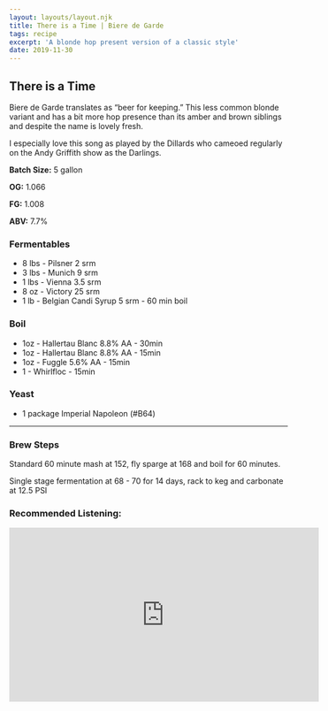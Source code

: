 ```yaml
---
layout: layouts/layout.njk
title: There is a Time | Biere de Garde
tags: recipe
excerpt: 'A blonde hop present version of a classic style'
date: 2019-11-30
---
```

## There is a Time
Biere de Garde translates as “beer for keeping.”  This less common blonde variant and has a bit more hop presence than its amber and brown siblings and despite the name is lovely fresh. 

I especially love this song as played by the Dillards who cameoed regularly on the Andy Griffith show as the Darlings. 

<section class='recipe'>

**Batch Size:** 5 gallon

**OG:** 1.066

**FG:** 1.008 

**ABV:** 7.7%

### Fermentables
- 8 lbs - Pilsner 2 srm
- 3 lbs - Munich 9 srm
- 1 lbs - Vienna 3.5 srm
- 8 oz - Victory 25 srm
- 1 lb - Belgian Candi Syrup 5 srm - 60 min boil

### Boil
- 1oz - Hallertau Blanc 8.8% AA - 30min
- 1oz - Hallertau Blanc 8.8% AA - 15min
- 1oz - Fuggle 5.6% AA - 15min
- 1 - Whirlfloc - 15min

### Yeast
- 1 package Imperial Napoleon (#B64)
---
### Brew Steps

Standard 60 minute mash at 152, fly sparge at 168
and boil for 60 minutes. 

Single stage fermentation at 68 - 70 for 14 days, 
rack to keg and carbonate at 12.5 PSI

	
</section>

### Recommended Listening:

<iframe width="560" height="315" src="https://www.youtube.com/embed/iQtXEb7C30o" frameborder="0" allow="accelerometer; autoplay; encrypted-media; gyroscope; picture-in-picture" allowfullscreen></iframe>